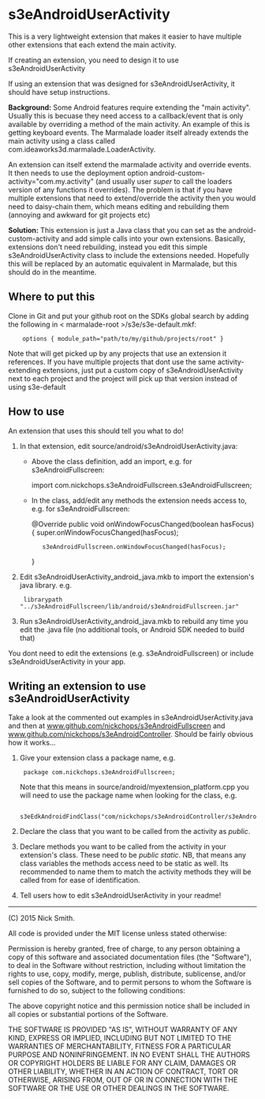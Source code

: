 s3eAndroidUserActivity
======================

This is a very lightweight extension that makes it easier to have multiple
other extensions that each extend the main activity.

If creating an extension, you need to design it to use s3eAndroidUserActivity

If using an extension that was designed for s3eAndroidUserActivity, it should
have setup instructions. 

**Background:** Some Android features require extending the "main activity".
Usually this is becuase they need access to a callback/event that is only
available by overriding a method of the main activity. An example of this is
getting keyboard events. The Marmalade loader itself already extends the main
activity using a class called com.ideaworks3d.marmalade.LoaderActivity.

An extension can itself extend the marmalade activity and override events. It
then needs to use the deployment option android-custom-activity="com.my.activity"
(and usually user *super* to call the loaders version of any functions it
overrides). The problem is that if you have multiple extensions that need to
extend/override the activity then you would need to daisy-chain them, which
means editing and rebuilding them (annoying and awkward for git projects etc)

**Solution:** This extension is just a Java class that you can set as the
android-custom-activity and add simple calls into your own extensions.
Basically, extensions don't need rebuilding, instead you edit this simple
s3eAndroidUserActivity class to include the extensions needed. Hopefully this
will be replaced by an automatic equivalent in Marmalade, but this should do
in the meantime.


Where to put this
-----------------

Clone in Git and put your github root on the SDKs global search by adding the
following in < marmalade-root >/s3e/s3e-default.mkf:

        options { module_path="path/to/my/github/projects/root" }

Note that will get picked up by any projects that use an extension it
references. If you have multiple projects that dont use the same
activity-extending extensions, just put a custom copy of
s3eAndroidUserActivity next to each project and the project will pick up
that version instead of using s3e-default


How to use
----------

An extension that uses this should tell you what to do!

1) In that extension, edit source/android/s3eAndroidUserActivity.java:

   - Above the class definition, add an import, e.g. for s3eAndroidFullscreen:
   
        import com.nickchops.s3eAndroidFullscreen.s3eAndroidFullscreen;

   - In the class, add/edit any methods the extension needs access to, e.g.
     for s3eAndroidFullscreen:
   
        @Override
        public void onWindowFocusChanged(boolean hasFocus)
        {
            super.onWindowFocusChanged(hasFocus);
        
            s3eAndroidFullscreen.onWindowFocusChanged(hasFocus);
        }

2) Edit s3eAndroidUserActivity_android_java.mkb to import the extension's java
   library. e.g.
   
        librarypath "../s3eAndroidFullscreen/lib/android/s3eAndroidFullscreen.jar"
        
3) Run s3eAndroidUserActivity_android_java.mkb to rebuild any time you edit the
   .java file (no additional tools, or Android SDK needed to build that)

You dont need to edit the extensions (e.g. s3eAndroidFullscreen) or include
s3eAndroidUserActivity in your app.


Writing an extension to use s3eAndroidUserActivity
--------------------------------------------------

Take a look at the commented out examples in s3eAndroidUserActivity.java and
then at www.github.com/nickchops/s3eAndroidFullscreen and 
www.github.com/nickchops/s3eAndroidController. Should be fairly
obvious how it works...

1) Give your extension class a package name, e.g.

        package com.nickchops.s3eAndroidFullscreen;

   Note that this means in source/android/myextension_platform.cpp you 
   will need to use the package name when looking for the class, e.g.
   
        s3eEdkAndroidFindClass("com/nickchops/s3eAndroidController/s3eAndroidController");
   
2) Declare the class that you want to be called from the activity as *public*.

3) Declare methods you want to be called from the activity in your extension's
   class. These need to be *public static*. NB, that means any class
   variables the methods access need to be static as well. Its recommended to
   name them to match the activity methods they will be called from for ease
   of identification.
   
4) Tell users how to edit s3eAndroidUserActivity in your readme!


------------------------------------------------------------------------------------------
(C) 2015 Nick Smith.

All code is provided under the MIT license unless stated otherwise:

 Permission is hereby granted, free of charge, to any person obtaining a copy
 of this software and associated documentation files (the "Software"), to deal
 in the Software without restriction, including without limitation the rights
 to use, copy, modify, merge, publish, distribute, sublicense, and/or sell
 copies of the Software, and to permit persons to whom the Software is
 furnished to do so, subject to the following conditions:

 The above copyright notice and this permission notice shall be included in
 all copies or substantial portions of the Software.

 THE SOFTWARE IS PROVIDED "AS IS", WITHOUT WARRANTY OF ANY KIND, EXPRESS OR
 IMPLIED, INCLUDING BUT NOT LIMITED TO THE WARRANTIES OF MERCHANTABILITY,
 FITNESS FOR A PARTICULAR PURPOSE AND NONINFRINGEMENT. IN NO EVENT SHALL THE
 AUTHORS OR COPYRIGHT HOLDERS BE LIABLE FOR ANY CLAIM, DAMAGES OR OTHER
 LIABILITY, WHETHER IN AN ACTION OF CONTRACT, TORT OR OTHERWISE, ARISING FROM,
 OUT OF OR IN CONNECTION WITH THE SOFTWARE OR THE USE OR OTHER DEALINGS IN
 THE SOFTWARE.
